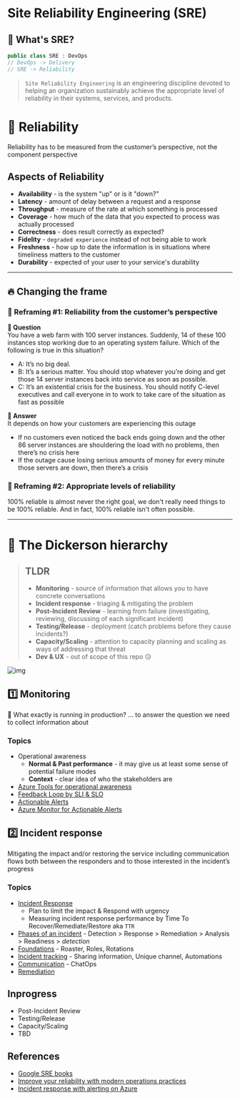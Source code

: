 # Site Reliability Engineering (SRE)

## 🤔 What's SRE?
```csharp
public class SRE : DevOps
// DevOps -> Delivery
// SRE -> Reliability
```
> `Site Reliability Engineering` is an engineering discipline devoted to helping an organization sustainably achieve the appropriate level of reliability in their systems, services, and products.

# 💖 Reliability
Reliability has to be measured from the customer’s perspective, not the component perspective

## Aspects of Reliability
* **Availability** - is the system "up" or is it "down?"
* **Latency** - amount of delay between a request and a response
* **Throughput** - measure of the rate at which something is processed
* **Coverage** - how much of the data that you expected to process was actually processed
* **Correctness** - does result correctly as expected?
* **Fidelity** - `degraded experience` instead of not being able to work
* **Freshness** - how up to date the information is in situations where timeliness matters to the customer
* **Durability** - expected of your user to your service's durability

---

## 🔥 Changing the frame
### 🤯 Reframing #1: Reliability from the customer’s perspective
**🤔 Question**  
You have a web farm with 100 server instances. Suddenly, 14 of these 100 instances stop working due to an operating system failure. Which of the following is true in this situation?
* A: It’s no big deal.
* B: It’s a serious matter. You should stop whatever you’re doing and get those 14 server instances back into service as soon as possible.
* C: It’s an existential crisis for the business. You should notify C-level executives and call everyone in to work to take care of the situation as fast as possible  

**🤠 Answer**  
It depends on how your customers are experiencing this outage  
* If no customers even noticed the back ends going down and the other 86 server instances are shouldering the load with no problems, then there’s no crisis here
* If the outage cause losing serious amounts of money for every minute those servers are down, then there’s a crisis

### 🤯 Reframing #2: Appropriate levels of reliability
100% reliable is almost never the right goal, we don't really need things to be 100% reliable. And in fact, 100% reliable isn't often possible.

---

# 💖 The Dickerson hierarchy
> ## TLDR
> * **Monitoring** - source of information that allows you to have concrete conversations
> * **Incident response** - triaging & mitigating the problem
> * **Post-Incident Review** - learning from failure
> (investigating, reviewing, discussing of each significant incident)
> * **Testing/Release** - deployment (catch problems before they cause incidents?)
> * **Capacity/Scaling** - attention to capacity planning and scaling as ways of addressing that threat
> * **Dev & UX** - out of scope of this repo 😥

![img](https://docs.microsoft.com/en-us/learn/advocates/improve-reliability-introduction/media/dickerson-hierarchy.png)

## 1️⃣ Monitoring
🤔 What exactly is running in production? ... to answer the question we need to collect information about

### Topics
* Operational awareness
  * **Normal & Past performance** - it may give us at least some sense of potential failure modes
  * **Context** - clear idea of who the stakeholders are
* [Azure Tools for operational awareness](/AzureMonitoringTools.md)
* [Feedback Loop by SLI & SLO](/FeedbackLoopSLISLO.md)
* [Actionable Alerts](/ActionableAlerts.md)
* [Azure Monitor for Actionable Alerts](/AzureMonitor.md)

## 2️⃣ Incident response
Mitigating the impact and/or restoring the service including communication flows both between the responders and to those interested in the incident’s progress

### Topics
* [Incident Response](/IncidentResponse/README.md)
  * Plan to limit the impact & Respond with urgency
  * Measuring incident response performance by Time To Recover/Remediate/Restore aka `TTR`
* [Phases of an incident](/IncidentResponse/README.md#phases-of-an-incident) - Detection > Response > Remediation > Analysis > Readiness > *detection*
* [Foundations](/IncidentResponse/README.md#-foundations) - Roaster, Roles, Rotations
* [Incident tracking](/IncidentResponse/README.md#-incident-tracking) - Sharing information, Unique channel, Automations
* [Communication](/IncidentResponse/README.md#-communication--collaboration) - ChatOps
* [Remediation](/IncidentResponse/README.md#-remediation)

## Inprogress
* Post-Incident Review
* Testing/Release
* Capacity/Scaling
* TBD

## References
* [Google SRE books](https://sre.google/books)
* [Improve your reliability with modern operations practices](https://docs.microsoft.com/en-us/learn/paths/improve-reliability-modern-operations)
* [Incident response with alerting on Azure](https://docs.microsoft.com/en-us/learn/modules/incident-response-with-alerting-on-azure)

